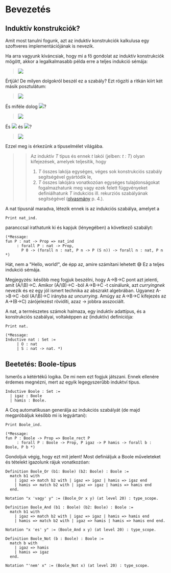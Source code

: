 # Bevezetés

## Induktív konstrukciók?

Amit most tanulni fogunk, azt az induktív konstrukciók kalkulusa egy szoftveres implementációjának is nevezik. 

Ha arra vagyunk kíváncsiak, hogy mi a fő gondolat az induktív konstrukciók mögött, akkor a legalkalmasabb példa erre a teljes indukció sémája:

> <img src="https://render.githubusercontent.com/render/math?math=%5Cdfrac%7BP(0)%5Cqquad%20(%5Cforall%20n%3A%5Cmathrm%7Bnat%7D)(P(n)%5Cto%20P(n%2B1))%7D%7B(%5Cforall%20n%3A%5Cmathrm%7Bnat%7D)P(n)%7D">

Értjük! De milyen dolgokról beszél ez a szabály? Ezt rögzíti a ritkán kiírt két másik posztulátum:

> <img src="https://render.githubusercontent.com/render/math?math=%5Cbegin%7Balign*%7D%0A%26%200%20%20%26%20%26%3A%5Cmathrm%7Bnat%7D%5C%5C%0A%26%20%5C_%2B1%20%20%26%20%26%3A%5Cmathrm%7Bnat%7D%5Cto%20%5Cmathrm%7Bnat%7D%0A%5Cend%7Balign*%7D">

És miféle dolog <img src="https://render.githubusercontent.com/render/math?math=P">?

> <img src="https://render.githubusercontent.com/render/math?math=P%3A%20%5Cmathrm%7Bnat%7D%5Cto%20%5Cmathrm%7BProp%7D">

És <img src="https://render.githubusercontent.com/render/math?math=%5Cmathrm%7Bnat%7D"> és <img src="https://render.githubusercontent.com/render/math?math=%5Cmathrm%7BProp%7D">?

> <img src="https://render.githubusercontent.com/render/math?math=%5Cbegin%7Balign*%7D%0A%26%5Cmathrm%7Bnat%7D%20%26%20%26%3A%20%5Cmathrm%7BType%7D%5C%5C%0A%26%5Cmathrm%7BProp%7D%20%26%20%26%3A%20%5Cmathrm%7BType%7D%0A%5Cend%7Balign*%7D">

Ezzel meg is érkezünk a típuselmélet világába.

>> Az induktív *T* típus és ennek *t* lakói (jelben: *t : T*) olyan kifejezések, amelyek teljesítik, hogy   
>>
>> 1. *T* összes lakója egységes, véges sok konstrukciós szabály segítségével gyártódik le,
>> 2. *T* összes lakójára vonatkozóan egységes tulajdonságokat fogalmazhatunk meg vagy ezek felett függvényeket definiálhatunk *T* indukciós ill. rekurziós szabályának segítségével ([olvasmány](https://www.cs.cmu.edu/~fp/papers/mfps89.pdf) p. 4.).

A nat típusnál maradva, létezik ennek is az indukciós szabálya, amelyet a

```coq
Print nat_ind.
```

paranccsal írathatunk ki és kapjuk (lényegében) a következő szabályt:

```coq
(*Message:
fun P : nat -> Prop => nat_ind
     : forall P : nat -> Prop,
       P 0 -> (forall n : nat, P n -> P (S n)) -> forall n : nat, P n  *)
```

Hát, nem a "Hello, world!", de épp az, amire számítani lehetett :sweat_smile: Ez a teljes indukció sémája.

Megjegyzés: később meg fogjuk beszélni, hogy A->B->C pont azt jelenti, amit (A/\B)->C. Amikor (A/\B)->C -ból A->B->C -t csinálunk, azt *curryingnek* nevezik és ez egy jól ismert technika az abszrakt algebrában. Ugyanez A->B->C -ból (A/\B)->C irányba az *uncurrying*. Amúgy az A->B->C kifejezés az A->(B->C) zárójelezést rövidíti, azaz -> jobbra asszociált. 

A nat, a természetes számok halmaza, egy induktív adattípus, és a konstrukciós szabályai, voltaképpen az (induktív) definíciója:

```coq
Print nat.
```

```
(*Message:
Inductive nat : Set :=  
     | O : nat 
     | S : nat -> nat. *)
```

## Beetetés: Boole-típus

Ismerős a kétértékű logika. De mi nem ezt fogjuk játszani. Ennek ellenére érdemes megnézni, mert az egyik legegyszerűbb induktví típus.

```coq
Inductive Boole : Set :=
  | igaz : Boole
  | hamis : Boole.
```

A Coq automatikusan generálja az indukciós szabályát (de majd megpróbáljuk később mi is legyártani):

```coq
Print Boole_ind.
```

```coq
(*Message:
fun P : Boole -> Prop => Boole_rect P
     : forall P : Boole -> Prop, P igaz -> P hamis -> forall b : Boole, P b *)
```

Gondoljuk végig, hogy ezt mit jelent! Most definiáljuk a Boole műveleteket és tételekt igazolunk rájuk vonatkozóan:

```coq
Definition Boole_Or (b1: Boole) (b2: Boole) : Boole := 
  match b1 with 
    | igaz => match b2 with | igaz => igaz | hamis => igaz end
    | hamis => match b2 with | igaz => igaz | hamis => hamis end
  end.

Notation "x 'vagy' y" := (Boole_Or x y) (at level 20) : type_scope.

Definition Boole_And (b1 : Boole) (b2: Boole) : Boole := 
  match b1 with 
    | igaz => match b2 with | igaz => igaz | hamis => hamis end
    | hamis => match b2 with | igaz => hamis | hamis => hamis end end.

Notation "x 'es' y" := (Boole_And x y) (at level 20) : type_scope.

Definition Boole_Not (b : Boole) : Boole := 
  match b with 
    | igaz => hamis 
    | hamis => igaz
  end.

Notation "'nem' x" := (Boole_Not x) (at level 20) : type_scope.
```

